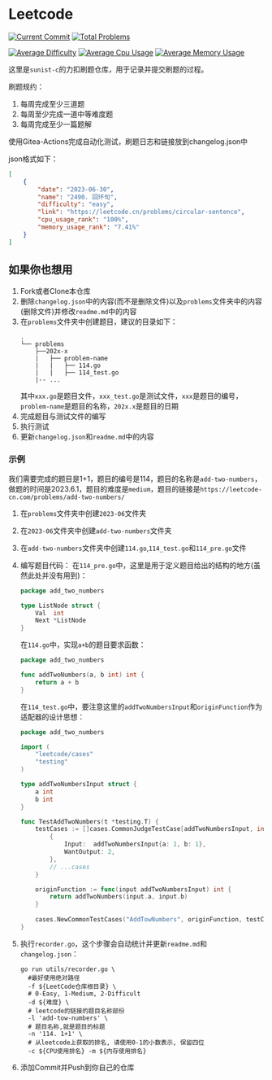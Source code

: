 # Leetcode

[![Current Commit](https://img.shields.io/badge/2023.8.19-last_commit-blue)](https://studio.sunist.work/sunist-c/leetcode)
[![Total Problems](https://img.shields.io/badge/45+_problems-8A2BE2)](https://studio.sunist.work/sunist-c/leetcode)

[![Average Difficulty](https://img.shields.io/badge/difficulty-1.7647-lightyellow)](https://studio.sunist.work/sunist-c/leetcode)
[![Average Cpu Usage](https://img.shields.io/badge/cpu_usage_rank-83.94%25-lightgreen)](https://studio.sunist.work/sunist-c/leetcode)
[![Average Memory Usage](https://img.shields.io/badge/memory_usage_rank-68.01%25-lightgreen)](https://studio.sunist.work/sunist-c/leetcode)

这里是`sunist-c`的力扣刷题仓库，用于记录并提交刷题的过程。

刷题规约：

1. 每周完成至少三道题
2. 每周至少完成一道中等难度题
3. 每周完成至少一篇题解

使用Gitea-Actions完成自动化测试，刷题日志和链接放到changelog.json中

json格式如下：

```json
[
	{
		"date": "2023-06-30",
		"name": "2490. 回环句",
		"difficulty": "easy",
		"link": "https://leetcode.cn/problems/circular-sentence",
		"cpu_usage_rank": "100%",
		"memory_usage_rank": "7.41%"
	}
]
```

## 如果你也想用

1. Fork或者Clone本仓库
2. 删除`changelog.json`中的内容(而不是删除文件)以及`problems`文件夹中的内容(删除文件)并修改`readme.md`中的内容
3. 在`problems`文件夹中创建题目，建议的目录如下：
    ```text
    .
    └── problems
        ├──202x-x
        |   ├── problem-name
        |   |   ├── 114.go
        |   |   ├── 114_test.go
        |-- ...
    ```
    其中`xxx.go`是题目文件，`xxx_test.go`是测试文件，`xxx`是题目的编号，`problem-name`是题目的名称，`202x.x`是题目的日期
4. 完成题目与测试文件的编写
5. 执行测试
6. 更新`changelog.json`和`readme.md`中的内容

### 示例

我们需要完成的题目是1+1，题目的编号是114，题目的名称是`add-two-numbers`，做题的时间是2023.6.1，题目的难度是`medium`，题目的链接是`https://leetcode-cn.com/problems/add-two-numbers/`

1. 在`problems`文件夹中创建`2023-06`文件夹
2. 在`2023-06`文件夹中创建`add-two-numbers`文件夹
3. 在`add-two-numbers`文件夹中创建`114.go`,`114_test.go`和`114_pre.go`文件
4. 编写题目代码：
    在`114_pre.go`中，这里是用于定义题目给出的结构的地方(虽然此处并没有用到)：
    ```go
    package add_two_numbers
    
    type ListNode struct {
        Val  int
        Next *ListNode
    }
    ```
    
    在`114.go`中，实现`a+b`的题目要求函数：
    ```go
    package add_two_numbers
    
    func addTwoNumbers(a, b int) int {
        return a + b
    }
    ```
    
    在`114_test.go`中，要注意这里的`addTwoNumbersInput`和`originFunction`作为适配器的设计思想：
    
    ```go
    package add_two_numbers
    
    import (
        "leetcode/cases"
        "testing"
    )
   
    type addTwoNumbersInput struct {
        a int
        b int
    }
    
    func TestAddTwoNumbers(t *testing.T) {
        testCases := []cases.CommonJudgeTestCase[addTwoNumbersInput, int]{
            {
                Input:  addTwoNumbersInput{a: 1, b: 1},
                WantOutput: 2,
            },
            // ...cases
        }
   
        originFunction := func(input addTwoNumbersInput) int {
            return addTwoNumbers(input.a, input.b)
        }
        
        cases.NewCommonTestCases("AddTowNumbers", originFunction, testCases...).Run(t)
    }
    ```
5. 执行`recorder.go`，这个步骤会自动统计并更新`readme.md`和`changelog.json`：
    ```shell
    go run utils/recorder.go \
      #最好使用绝对路径 
      -f ${LeetCode仓库根目录} \ 
      # 0-Easy, 1-Medium, 2-Difficult
      -d ${难度} \ 
      # leetcode的链接的题目名称部份
      -l 'add-tow-numbers' \ 
      # 题目名称,就是题目的标题
      -n '114. 1+1' \ 
      # 从leetcode上获取的排名, 请使用0-1的小数表示, 保留四位
      -c ${CPU使用排名} -m ${内存使用排名} 
    ```
6. 添加Commit并Push到你自己的仓库 